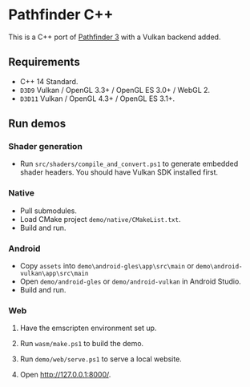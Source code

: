 # Pathfinder C++

This is a C++ port of [Pathfinder 3](https://github.com/servo/pathfinder) with a Vulkan backend added.

## Requirements

* C++ 14 Standard.
* `D3D9` Vulkan / OpenGL 3.3+ / OpenGL ES 3.0+ / WebGL 2.
* `D3D11` Vulkan / OpenGL 4.3+ / OpenGL ES 3.1+.

## Run demos

### Shader generation

* Run `src/shaders/compile_and_convert.ps1` to generate embedded shader headers. You should have Vulkan SDK installed
  first.

### Native

* Pull submodules.
* Load CMake project `demo/native/CMakeList.txt`.
* Build and run.

### Android

   * Copy `assets` into `demo\android-gles\app\src\main` or `demo\android-vulkan\app\src\main`
   * Open `demo/android-gles` or `demo/android-vulkan` in Android Studio.
   * Build and run.

### Web

1. Have the emscripten environment set up.

2. Run `wasm/make.ps1` to build the demo.

3. Run `demo/web/serve.ps1` to serve a local website.

4. Open http://127.0.0.1:8000/.

